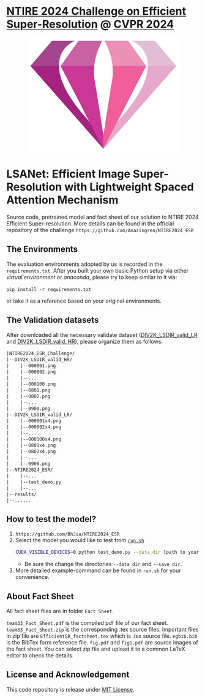 # [NTIRE 2024 Challenge on Efficient Super-Resolution](https://cvlai.net/ntire/2024/) @ [CVPR 2024](https://cvpr.thecvf.com/)

<div align=center>
<img src="https://github.com/Amazingren/NTIRE2024_ESR/blob/main/figs/logo.png" width="400px"/> 
</div>


# LSANet: Efficient Image Super-Resolution with Lightweight Spaced Attention Mechanism

Source code, pretrained model and fact sheet of our solution to NTIRE 2024 Efficient Super-resolution. More details can be found in the official repository of the challenge `https://github.com/Amazingren/NTIRE2024_ESR`




## The Environments

The evaluation environments adopted by us is recorded in the `requirements.txt`. After you built your own basic Python setup via either *virtual environment* or *anaconda*, please try to keep similar to it via:

```pip install -r requirements.txt```

or take it as a reference based on your original environments.



## The Validation datasets
After downloaded all the necessary validate dataset ([DIV2K_LSDIR_valid_LR](https://drive.google.com/file/d/1YUDrjUSMhhdx1s-O0I1qPa_HjW-S34Yj/view?usp=sharing) and [DIV2K_LSDIR_valid_HR](https://drive.google.com/file/d/1z1UtfewPatuPVTeAAzeTjhEGk4dg2i8v/view?usp=sharing)), please organize them as follows:

```
|NTIRE2024_ESR_Challenge/
|--DIV2K_LSDIR_valid_HR/
|    |--000001.png
|    |--000002.png
|    |--...
|    |--000100.png
|    |--0801.png
|    |--0802.png
|    |--...
|    |--0900.png
|--DIV2K_LSDIR_valid_LR/
|    |--000001x4.png
|    |--000002x4.png
|    |--...
|    |--000100x4.png
|    |--0801x4.png
|    |--0802x4.png
|    |--...
|    |--0900.png
|--NTIRE2024_ESR/
|    |--...
|    |--test_demo.py
|    |--...
|--results/
|--......
```

## How to test the model?

1. `https://github.com/BhJia/NTIRE2024_ESR`
2. Select the model you would like to test from [`run.sh`](./run.sh)
    ```bash
    CUDA_VISIBLE_DEVICES=0 python test_demo.py --data_dir [path to your data dir] --save_dir [path to your save dir] --model_id 44
    ```
    - Be sure the change the directories `--data_dir` and `--save_dir`.
3. More detailed example-command can be found in `run.sh` for your convenience.



## About Fact Sheet

All fact sheet files are in folder `Fact Sheet`.

`team33_Fact_Sheet.pdf` is the compiled pdf file of our fact sheet.  `team33_Fact_Sheet.zip` is the corresponding .tex source files. Important files in zip file are `EfficientSR_factsheet.tex` which is .tex source file. `egbib.bib` is the BibTex form reference file. `fig.pdf` and `fig1.pdf` are source images of the fact sheet. You can select zip file and upload it to a common LaTeX editor to check the details.




## License and Acknowledgement
This code repository is release under [MIT License](LICENSE). 